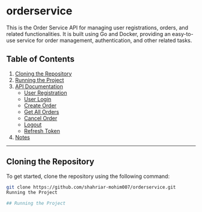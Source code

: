 # orderservice


This is the Order Service API for managing user registrations, orders, and related functionalities. It is built using Go and Docker, providing an easy-to-use service for order management, authentication, and other related tasks.

## Table of Contents
1. [Cloning the Repository](#cloning-the-repository)
2. [Running the Project](#running-the-project)
3. [API Documentation](#api-documentation)
   - [User Registration](#user-registration)
   - [User Login](#user-login)
   - [Create Order](#create-order)
   - [Get All Orders](#get-all-orders)
   - [Cancel Order](#cancel-order)
   - [Logout](#logout)
   - [Refresh Token](#refresh-token)
4. [Notes](#notes)

---

## Cloning the Repository

To get started, clone the repository using the following command:

```bash
git clone https://github.com/shahriar-mohim007/orderservice.git
Running the Project

## Running the Project
